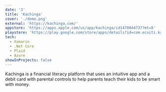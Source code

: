 ```yaml
---
date: '3'
title: 'Kachinga'
cover: './demo.png'
external: 'https://kachinga.com/'
appstore: 'https://apps.apple.com/us/app/kachinga/id1470044737?mt=8'
playstore: 'https://play.google.com/store/apps/details?id=com.ecuiti.kachinga'
tech:
  - Xamarin
  - .Net Core
  - Plaid
  - Azure
showInProjects: false
---
```


Kachinga is a financial literacy platform that uses an intuitive app and a debit card with parental controls to help parents teach their kids to be smart with money.
